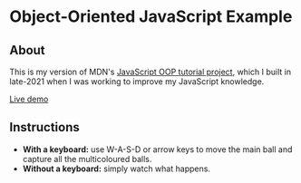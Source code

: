 # Object-Oriented JavaScript Example

## About
This is my version of MDN's [JavaScript OOP tutorial project](https://developer.mozilla.org/en-US/docs/Learn/JavaScript/Objects/Adding_bouncing_balls_features), which I built in late-2021 when I was working to improve my JavaScript knowledge.

[Live demo](https://robertbckly.github.io/js-oop-example/)

## Instructions
- **With a keyboard:** use W-A-S-D or arrow keys to move the main ball and capture all the multicoloured balls.
- **Without a keyboard:** simply watch what happens.
